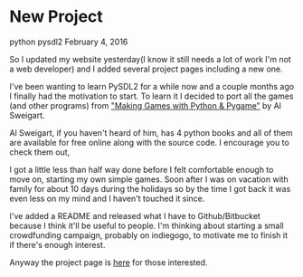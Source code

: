 New Project
============
python pysdl2
February 4, 2016

So I updated my website yesterday(I know it still needs a lot of work I'm not
a web developer) and I added several project pages including a new one.

I've been wanting to learn PySDL2 for a while now and a couple months ago I finally
had the motivation to start.  To learn it I decided to port all the games (and other
programs) from ["Making Games with Python & Pygame"](http://inventwithpython.com/pygame/chapters/)
by Al Sweigart.

Al Sweigart, if you haven't heard of him, has 4 python books
and all of them are available for free online along with the source code.
I encourage you to check them out,

I got a little less than half way done before I felt comfortable enough to move on,
starting my own simple games.  Soon after I was on vacation with family for about
10 days during the holidays so by the time I got back it was even less on my mind
and I haven't touched it since.

I've added a README and released what I have to Github/Bitbucket because
I think it'll be useful to people.  I'm thinking about starting a small
crowdfunding campaign, probably on indiegogo, to motivate me to finish
it if there's enough interest.

Anyway the project page is [here](/projects/invent_with_python.html) for those
interested.


